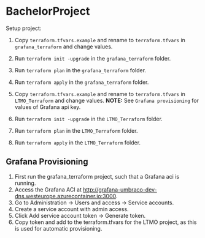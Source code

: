 # BachelorProject
Setup project:
1. Copy ``terraform.tfvars.example`` and rename to ``terraform.tfvars`` in ``grafana_terraform`` and change values.
2. Run ``terraform init -upgrade`` in the ``grafana_terraform`` folder.
3. Run ``terraform plan`` in the ``grafana_terraform`` folder.
4. Run ``terraform apply`` in the ``grafana_terraform`` folder.

5. Copy ``terraform.tfvars.example`` and rename to ``terraform.tfvars`` in ``LTMO_Terraform`` and change values. **NOTE:** See ``Grafana provisioning`` for values of Grafana api key.
6. Run ``terraform init -upgrade`` in the ``LTMO_Terraform`` folder.
7. Run ``terraform plan`` in the ``LTMO_Terraform`` folder.
8. Run ``terraform apply`` in the ``LTMO_Terraform`` folder.

## Grafana Provisioning
1. First run the grafana_terraform project, such that a Grafana aci is running.
2. Access the Grafana ACI at http://grafana-umbraco-dev-dns.westeurope.azurecontainer.io:3000.
3. Go to Administration -> Users and access -> Service accounts.
4. Create a service account with admin access.
5. Click Add service account token -> Generate token.
6. Copy token and add to the terraform.tfvars for the LTMO project, as this is used for automatic provisioning. 